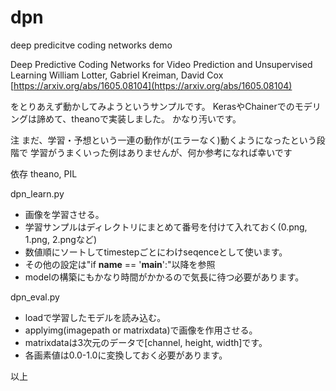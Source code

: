 # dpn
deep predicitve coding networks demo

Deep Predictive Coding Networks for Video Prediction and Unsupervised Learning
William Lotter, Gabriel Kreiman, David Cox
[https://arxiv.org/abs/1605.08104](https://arxiv.org/abs/1605.08104)

をとりあえず動かしてみようというサンプルです。
KerasやChainerでのモデリングは諦めて、theanoで実装しました。
かなり汚いです。

注
まだ、学習・予想という一連の動作が(エラーなく)動くようになったという段階で
学習がうまくいった例はありませんが、何か参考になれば幸いです

依存
theano, PIL

dpn_learn.py
* 画像を学習させる。
* 学習サンプルはディレクトリにまとめて番号を付けて入れておく(0.png, 1.png, 2.pngなど)
* 数値順にソートしてtimestepごとにわけseqenceとして使います。
* その他の設定は"if __name__ == '__main__':"以降を参照
* modelの構築にもかなり時間がかかるので気長に待つ必要があります。

dpn_eval.py
* loadで学習したモデルを読み込む。
* applyimg(imagepath or matrixdata)で画像を作用させる。
* matrixdataは3次元のデータで[channel, height, width]です。
* 各画素値は0.0-1.0に変換しておく必要があります。

以上
